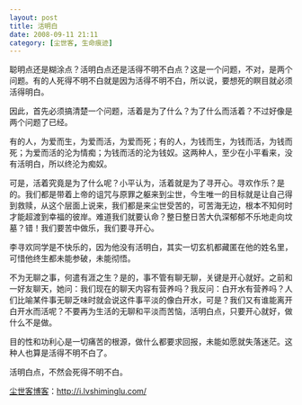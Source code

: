 ```yaml
---
layout: post
title: 活明白
date: 2008-09-11 21:11
category: [尘世客, 生命痕迹]
---
```

聪明点还是糊涂点？活明白点还是活得不明不白点？这是一个问题，不对，是两个问题。有的人死得不明不白就是因为活得不明不白，所以说，要想死的瞑目就必须活得明白。

因此，首先必须搞清楚一个问题，活着是为了什么？为了什么而活着？不过好像是两个问题了已经。

有的人，为爱而生，为爱而活，为爱而死；有的人，为钱而生，为钱而活，为钱而死；为爱而活的沦为情痴；为钱而活的沦为钱奴。这两种人，至少在小平看来，没有活明白，所以终沦为痴奴。

可是，活着究竟是为了什么呢？小平认为，活着就是为了寻开心。寻欢作乐？是的。我们都是带着上帝的诅咒与原罪之躯来到尘世，今生唯一的目标就是让自己得到救赎，从这个层面上说来，我们都是来尘世受苦的，可苦海无边，根本不知何时才能超渡到幸福的彼岸。难道我们就要认命？整日整日苦大仇深郁郁不乐地走向坟墓？错！我们要苦中做乐，我们要寻开心。

李寻欢同学是不快乐的，因为他没有活明白，其实一切玄机都藏匿在他的姓名里，可惜他终生都未能参破，未能彻悟。

不为无聊之事，何遣有涯之生？是的，事不管有聊无聊，关键是开心就好。之前和一好友聊天，她问：我们现在的聊天内容有营养吗？我反问：白开水有营养吗？人们比喻某件事无聊乏味时就会说这件事平淡的像白开水，可是？我们又有谁能离开白开水而活呢？不要再为生活的无聊和平淡而苦恼，活明白点，只要开心就好，做什么不是做。

目的性和功利心是一切痛苦的根源，做什么都要求回报，未能如愿就失落迷茫。这种人也算是活得不明不白了。

活明白点，不然会死得不明不白。

<a href="http://i.lvshiminglu.com/">尘世客博客</a>：<a href="http://i.lvshiminglu.com/">http://i.lvshiminglu.com/</a>

